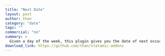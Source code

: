 ```yaml
---
title: "Next Date"
layout: post
author: than
category: "date"
tags: ""
commercial: "no"
summary: >
  Given a day of the week, this plugin gives you the date of next occurrence of that day.
download_link: https://github.com/than/statamic-addons
---
```

